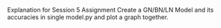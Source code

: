 Explanation for Session 5 Assignment
Create a GN/BN/LN Model and its accuracies in single model.py and plot a graph together.

